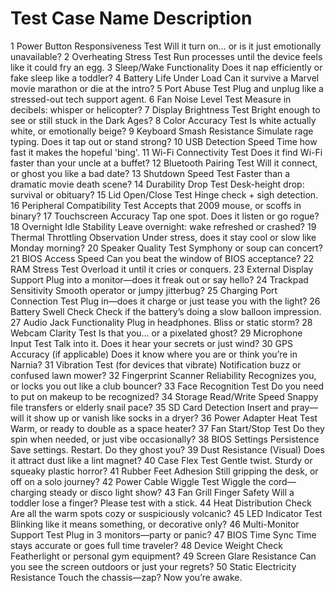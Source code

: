 # Test Case Name Description

1 Power Button Responsiveness Test Will it turn on… or is it just emotionally unavailable?
2 Overheating Stress Test Run processes until the device feels like it could fry an egg.
3 Sleep/Wake Functionality Does it nap efficiently or fake sleep like a toddler?
4 Battery Life Under Load Can it survive a Marvel movie marathon or die at the intro?
5 Port Abuse Test Plug and unplug like a stressed-out tech support agent.
6 Fan Noise Level Test Measure in decibels: whisper or helicopter?
7 Display Brightness Test Bright enough to see or still stuck in the Dark Ages?
8 Color Accuracy Test Is white actually white, or emotionally beige?
9 Keyboard Smash Resistance Simulate rage typing. Does it tap out or stand strong?
10 USB Detection Speed Time how fast it makes the hopeful 'bing'.
11 Wi-Fi Connectivity Test Does it find Wi-Fi faster than your uncle at a buffet?
12 Bluetooth Pairing Test Will it connect, or ghost you like a bad date?
13 Shutdown Speed Test Faster than a dramatic movie death scene?
14 Durability Drop Test Desk-height drop: survival or obituary?
15 Lid Open/Close Test Hinge check + sigh detection.
16 Peripheral Compatibility Test Accepts that 2009 mouse, or scoffs in binary?
17 Touchscreen Accuracy Tap one spot. Does it listen or go rogue?
18 Overnight Idle Stability Leave overnight: wake refreshed or crashed?
19 Thermal Throttling Observation Under stress, does it stay cool or slow like Monday morning?
20 Speaker Quality Test Symphony or soup can concert?
21 BIOS Access Speed Can you beat the window of BIOS acceptance?
22 RAM Stress Test Overload it until it cries or conquers.
23 External Display Support Plug into a monitor—does it freak out or say hello?
24 Trackpad Sensitivity Smooth operator or jumpy jitterbug?
25 Charging Port Connection Test Plug in—does it charge or just tease you with the light?
26 Battery Swell Check Check if the battery’s doing a slow balloon impression.
27 Audio Jack Functionality Plug in headphones. Bliss or static storm?
28 Webcam Clarity Test Is that you… or a pixelated ghost?
29 Microphone Input Test Talk into it. Does it hear your secrets or just wind?
30 GPS Accuracy (if applicable) Does it know where you are or think you’re in Narnia?
31 Vibration Test (for devices that vibrate) Notification buzz or confused lawn mower?
32 Fingerprint Scanner Reliability Recognizes you, or locks you out like a club bouncer?
33 Face Recognition Test Do you need to put on makeup to be recognized?
34 Storage Read/Write Speed Snappy file transfers or elderly snail pace?
35 SD Card Detection Insert and pray—will it show up or vanish like socks in a dryer?
36 Power Adapter Heat Test Warm, or ready to double as a space heater?
37 Fan Start/Stop Test Do they spin when needed, or just vibe occasionally?
38 BIOS Settings Persistence Save settings. Restart. Do they ghost you?
39 Dust Resistance (Visual) Does it attract dust like a lint magnet?
40 Case Flex Test Gentle twist. Sturdy or squeaky plastic horror?
41 Rubber Feet Adhesion Still gripping the desk, or off on a solo journey?
42 Power Cable Wiggle Test Wiggle the cord—charging steady or disco light show?
43 Fan Grill Finger Safety Will a toddler lose a finger? Please test with a stick.
44 Heat Distribution Check Are all the warm spots cozy or suspiciously volcanic?
45 LED Indicator Test Blinking like it means something, or decorative only?
46 Multi-Monitor Support Test Plug in 3 monitors—party or panic?
47 BIOS Time Sync Time stays accurate or goes full time traveler?
48 Device Weight Check Featherlight or personal gym equipment?
49 Screen Glare Resistance Can you see the screen outdoors or just your regrets?
50 Static Electricity Resistance Touch the chassis—zap? Now you’re awake.
